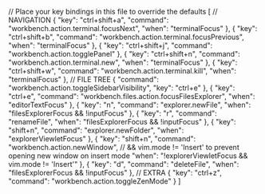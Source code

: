 
// Place your key bindings in this file to override the defaults
[
    // NAVIGATION
    {
        "key": "ctrl+shift+a",
        "command": "workbench.action.terminal.focusNext",
        "when": "terminalFocus"
    },
    {
        "key": "ctrl+shift+b",
        "command": "workbench.action.terminal.focusPrevious",
        "when": "terminalFocus"
    },
    {
        "key": "ctrl+shift+j",
        "command": "workbench.action.togglePanel"
    },
    {
        "key": "ctrl+shift+n",
        "command": "workbench.action.terminal.new",
        "when": "terminalFocus"
    },
    {
        "key": "ctrl+shift+w",
        "command": "workbench.action.terminal.kill",
        "when": "terminalFocus"
    },
    // FILE TREE
    {
        "command": "workbench.action.toggleSidebarVisibility",
        "key": "ctrl+e"
    },
    {
        "key": "ctrl+e",
        "command": "workbench.files.action.focusFilesExplorer",
        "when": "editorTextFocus"
    },
    {
        "key": "n",
        "command": "explorer.newFile",
        "when": "filesExplorerFocus && !inputFocus"
    },
    {
        "key": "r",
        "command": "renameFile",
        "when": "filesExplorerFocus && !inputFocus"
    },
    {
        "key": "shift+n",
        "command": "explorer.newFolder",
        "when": "explorerViewletFocus"
    },
    {
        "key": "shift+n",
        "command": "workbench.action.newWindow",
        // && vim.mode != 'Insert' to prevent opening new window on insert mode
        "when": "!explorerViewletFocus && vim.mode != 'Insert'"
    },
    {
        "key": "d",
        "command": "deleteFile",
        "when": "filesExplorerFocus && !inputFocus"
    },
    // EXTRA
    {
        "key": "ctrl+z",
        "command": "workbench.action.toggleZenMode"
    }
]